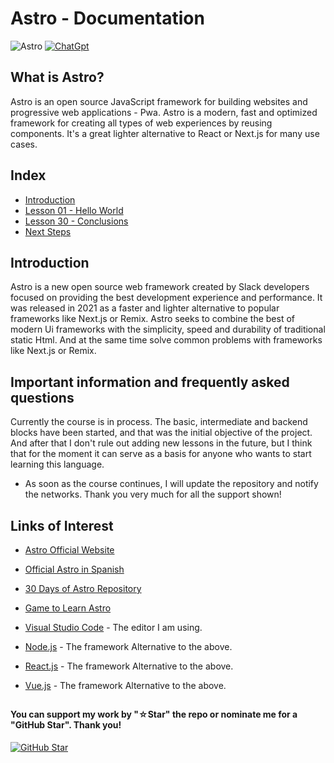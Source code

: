 # Astro - Documentation

![Astro](https://img.shields.io/badge/Astro-0C1222?style=for-the-badge&logo=astro&logoColor=FDFDFE)
[![ChatGpt](https://img.shields.io/badge/ChatGPT-GPT--4-7CF178?style=for-the-badge&logo=openai&logoColor=white&labelColor=101010)](https://platform.openai.com)

## What is Astro?

Astro is an open source JavaScript framework for building websites and progressive web applications - Pwa. Astro is a modern, fast and optimized framework for creating all types of web experiences by reusing components. It's a great lighter alternative to React or Next.js for many use cases.

## Index

* [Introduction](Introduction)
* [Lesson 01 - Hello World](Hello-World)
* [Lesson 30 - Conclusions](Conclusions)
* [Next Steps](Next-Steps)

## Introduction

Astro is a new open source web framework created by Slack developers focused on providing the best development experience and performance. It was released in 2021 as a faster and lighter alternative to popular frameworks like Next.js or Remix. Astro seeks to combine the best of modern Ui frameworks with the simplicity, speed and durability of traditional static Html. And at the same time solve common problems with frameworks like Next.js or Remix.

## Important information and frequently asked questions

Currently the course is in process. The basic, intermediate and backend blocks have been started, and that was the initial objective of the project. And after that I don't rule out adding new lessons in the future, but I think that for the moment it can serve as a basis for anyone who wants to start learning this language.

* As soon as the course continues, I will update the repository and notify the networks.
Thank you very much for all the support shown!

## Links of Interest

* [Astro Official Website](https://astro.build/)

* [Official Astro in Spanish](https://docs.astro.build/en/getting-started/)

* [30 Days of Astro Repository](https://github.com/withastro/astro)

* [Game to Learn Astro](https://www.freecodecamp.org/news/how-to-use-the-astro-ui-framework/)

* [Visual Studio Code](https://code.visualstudio.com/) - The editor I am using.

* [Node.js](https://nodejs.org/en) - The framework Alternative to the above.

* [React.js](https://es.react.dev/) - The framework Alternative to the above.

* [Vue.js](https://vuejs.org/) - The framework Alternative to the above.

##

#### You can support my work by "☆Star" the repo or nominate me for a "GitHub Star". Thank you!

[![GitHub Star](https://img.shields.io/badge/GitHub-Nominar_a_star-yellow?style=for-the-badge&logo=github&logoColor=white&labelColor=101010)](https://stars.github.com/nominate/)
